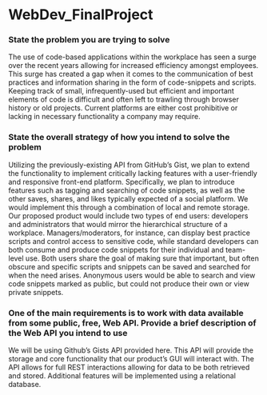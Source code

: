 # WebDev_FinalProject


### State the problem you are trying to solve
The use of code-based applications within the workplace has seen a surge over the recent years allowing for increased efficiency amongst employees. This surge has created a gap when it comes to the communication of best practices and information sharing in the form of code-snippets and scripts. Keeping track of small, infrequently-used but efficient and important elements of code is difficult and often left to trawling through browser history or old projects. Current platforms are either cost prohibitive or lacking in necessary functionality a company may require. 
### State the overall strategy of how you intend to solve the problem
Utilizing the previously-existing API from GitHub’s Gist, we plan to extend the functionality to implement critically lacking features with a user-friendly and responsive front-end platform. Specifically, we plan to introduce features such as tagging and searching of code snippets, as well as the other saves, shares, and likes typically expected of a social platform. We would implement this through a combination of local and remote storage. Our proposed product would include two types of end users: developers and administrators that would mirror the hierarchical structure of a workplace. Managers/moderators, for instance, can display best practice scripts and control access to sensitive code, while standard developers can both consume and produce code snippets for their individual and team-level use. Both users share the goal of making sure that important, but often obscure and specific scripts and snippets can be saved and searched for when the need arises. Anonymous users would be able to search and view code snippets marked as public, but could not produce their own or view private snippets.
 
### One of the main requirements is to work with data available from some public, free, Web API. Provide a brief description of the Web API you intend to use
We will be using Github’s Gists API provided here. This API will provide the storage and core functionality that our product’s GUI will interact with. The API allows for full REST interactions allowing for data to be both retrieved and stored. Additional features will be implemented using a relational database. 

